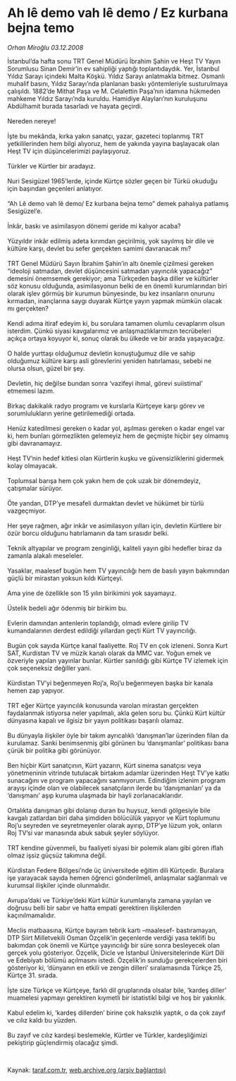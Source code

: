 # Ah lê demo vah lê demo / Ez kurbana bejna temo

*Orhan Miroğlu 03.12.2008*

<div class="taraf_structure_2col_1zq">
<div class="margen_n">



 <p>İstanbul’da hafta sonu TRT Genel Müdürü İbrahim Şahin ve Heşt TV Yayın Sorumlusu Sinan Demir’in ev sahipliği yaptığı toplantıdaydık. Yer, İstanbul Yıldız Sarayı içindeki Malta Köşkü. Yıldız Sarayı anlatmakla bitmez. Osmanlı muhalif basını, Yıldız Sarayı’nda planlanan baskı yöntemleriyle susturulmaya çalışıldı. 1882’de Mithat Paşa ve M. Celalettin Paşa’nın idamına hükmeden mahkeme Yıldız Sarayı’nda kuruldu. Hamidiye Alayları’nın kuruluşunu Abdülhamit burada tasarladı ve hayata geçirdi. <br/><br/>Nereden nereye! <br/><br/>İşte bu mekânda, kırka yakın sanatçı, yazar, gazeteci toplanmış TRT yetkililerinden hem bilgi alıyoruz, hem de yakında yayına başlayacak olan Heşt TV için düşüncelerimizi paylaşıyoruz. <br/><br/>Türkler ve Kürtler bir aradayız. <br/><br/>Nuri Sesigüzel 1965’lerde, içinde Kürtçe sözler geçen bir Türkü okuduğu için başından geçenleri anlatıyor. <br/><br/>“Ah Lê demo vah lê demo/ Ez kurbana bejna temo” demek pahalıya patlamış Sesigüzel’e. <br/><br/>İnkâr, baskı ve asimilasyon dönemi geride mi kalıyor acaba? <br/><br/>Yüzyıldır inkâr edilmiş adeta kırımdan geçirilmiş, yok sayılmış bir dile ve kültüre karşı, devlet bu sefer gerçekten samimi davranacak mı? <br/><br/>TRT Genel Müdürü Sayın İbrahim Şahin’in altı önemle çizilmesi gereken “ideoloji satmadan, devlet düşüncesini satmadan yayıncılık yapacağız” demesini önemsemek gerekiyor; ama Türkçeden başka diller ve kültürler söz konusu olduğunda, asimilasyonun belki de en önemli kurumlarından biri olarak işlev görmüş bir kurumun bünyesinde, bu kez insanların onurunu kırmadan, inançlarına saygı duyarak Kürtçe yayın yapmak mümkün olacak mı gerçekten? <br/><br/>Kendi adıma itiraf edeyim ki, bu sorulara tamamen olumlu cevaplarım olsun isterdim. Çünkü siyasi kavgalarımız ve anlaşmazlıklarımızın tecrübeleri açıkça ortaya koyuyor ki, sonuç olarak bu ülkede ve bir arada yaşayacağız. <br/><br/>O halde yurttaşı olduğumuz devletin konuştuğumuz dile ve sahip olduğumuz kültüre karşı asli görevlerini yeniden hatırlaması, sebebi ne olursa olsun, güzel bir şey. <br/><br/>Devletin, hiç değilse bundan sonra ‘vazifeyi ihmal, görevi suiistimal’ etmemesi lazım. <br/><br/>Birkaç dakikalık radyo programı ve kurslarla Kürtçeye karşı görev ve sorumlulukların yerine getirilemediği ortada. <br/><br/>Henüz katedilmesi gereken o kadar yol, aşılması gereken o kadar engel var ki, hem bunları görmezlikten gelemeyiz hem de geçmişte hiçbir şey olmamış gibi davranamayız.<br/><br/>Heşt TV’nin hedef kitlesi olan Kürtlerin kuşku ve güvensizliklerini gidermek kolay olmayacak. <br/><br/>Toplumsal barışa hem çok yakın hem de çok uzak bir dönemdeyiz, çatışmalar sürüyor. <br/><br/>Öte yandan, DTP’ye mesafeli durmaktan devlet ve hükümet bir türlü vazgeçmiyor. <br/><br/>Her şeye rağmen, ağır inkâr ve asimilasyon yılları için, devletin Kürtlere bir özür borcu olduğunu hatırlamanın da tam sırasıdır belki. <br/><br/>Teknik altyapılar ve program zenginliği, kaliteli yayın gibi hedefler biraz da zamanla alakalı meseleler. <br/><br/>Yasaklar, maalesef bugün hem TV yayıncılığı hem de basılı yayın bakımından güçlü bir mirastan yoksun kıldı Kürtçeyi. <br/><br/>Ama yine de özellikle son 15 yılın birikimini yok sayamayız. <br/><br/>Üstelik bedeli ağır ödenmiş bir birikim bu. <br/><br/>Evlerin damından antenlerin toplandığı, olmadı evlere girilip TV kumandalarının derdest edildiği yıllardan geçti Kürt TV yayıncılığı. <br/><br/>Bugün çok sayıda Kürtçe kanal faaliyette. Roj TV en çok izleneni. Sonra Kurt SAT, Kurdistan TV ve müzik kanalı olarak da MMC var. Yoğun emek ve özveriyle yapılan yayınlar bunlar. Kürtler sanıldığı gibi Kürtçe TV izlemek için çok seçeneksiz değiller yani. <br/><br/>Kürdistan TV’yi beğenmeyen Roj’a, Roj’u beğenmeyen başka bir kanala hemen zap yapıyor. <br/><br/>TRT eğer Kürtçe yayıncılık konusunda varolan mirastan gerçekten faydalanmak istiyorsa neler yapılmalı, akla gelen soru bu. Çünkü Kürt kültür dünyasına kapalı ve ilgisiz bir yayın politikası başarılı olamaz. <br/><br/>Bu dünyayla ilişkiler öyle bir takım ayrıcalıklı ‘danışman’lar üzerinden filan da kurulamaz. Sanki benimsenmiş gibi görünen bu ‘danışmanlar’ politikası bana çürük bir politika gibi görünüyor. <br/><br/>Ben hiçbir Kürt sanatçının, Kürt yazarın, Kürt sinema sanatçısı veya yönetmeninin vitrinde tutulacak birtakım adamlar üzerinden Heşt TV’ye katkı sunacağını ve program yapacağını sanmıyorum. Edindiğim izlenim program arayışı içinde olan ve olabilecek sanatçıların ilerde bu ‘danışmanları’ ya da ‘danışmanı’ aşıp kuruma ulaşmada bir hayli zorlanacaklarıdır. <br/><br/>Ortalıkta danışman gibi dolanıp duran bu huysuz, kendi gölgesiyle bile kavgalı zatlardan biri daha şimdiden bölücülük yapıyor ve Kürt toplumunu Roj’u seyreden ve seyretmeyenler olarak ayırıp, DTP’ye lüzum yok, onların Roj TV’si var manasında abuk sabuk şeyler söylüyor. <br/><br/>TRT kendine güvenmeli, bu faaliyeti siyasi bir polemik alanı gibi gören iflah olmaz işsiz güçsüz takımına değil. <br/><br/>Kürdistan Federe Bölgesi’nde üç üniversitede eğitim dili Kürtçedir. Buralara işe yarayacak sayıda hemen öğrenci gönderilmeli, anlaşmalar sağlanmalı ve kurumsal ilişkiler içinde olunmalıdır. <br/><br/>Avrupa’daki ve Türkiye’deki Kürt kültür kurumlarıyla zamana yayılan ve doğrusu belli bir sabır ve hatta empati gerektiren ilişkilerden kaçınılmamalıdır. <br/><br/>Meclis matbaasına, Kürtçe bayram tebrik kartı –maalesef- bastıramayan, DTP Siirt Milletvekili Osman Özçelik’in geçenlerde verdiği yasa teklifi bu bakımdan çok önemli ve Kürtçe yayıncılığı bir süre sonra besleyecek olan gerçek yolu gösteriyor. Özçelik, Dicle ve İstanbul Üniversitelerinde Kürt Dili ve Edebiyatı bölümü açılmasını istedi. Özçelik’in sunduğu gerekçelerden biri gösteriyor ki, ‘dünyanın en etkili ve zengin dilleri’ sıralamasında Türkçe 25, Kürtçe 31. sırada. <br/><br/>İşte size Türkçe ve Kürtçeye, farklı dil gruplarında olsalar bile, ‘kardeş diller’ muamelesi yapmayı gerektiren kıymetli bir istatistikî bilgi ve hoş bir yakınlık. <br/><br/>Kabul edelim ki, ‘kardeş dillerden’ birine çok haksızlık yaptık, o da çok zayıf ve cılız kaldı bu yüzden. <br/><br/>Bu zayıf ve cılız kardeşi beslemekle, Kürtler ve Türkler, kardeşliğimizi pekiştirip güçlendirmiş olacağız şimdi.</p>

<br/>


<div id="taraf_not">
</div>

</div>


</div>

Kaynak: [taraf.com.tr](http://www.taraf.com.tr:80/makale/2957.htm), [web.archive.org (arşiv bağlantısı)](http://web.archive.org/web/20090322023542/http://www.taraf.com.tr:80/makale/2957.htm)
